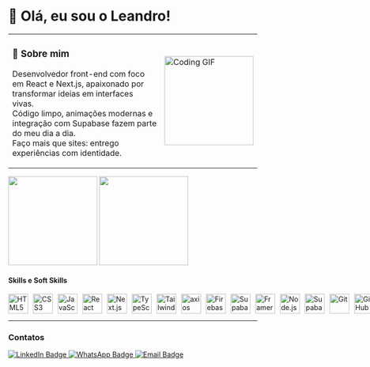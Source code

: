 <h1>👋 Olá, eu sou o Leandro!</h1>
<table>
  <tr>
    <td>
      <h3>🧠 Sobre mim</h3>
      <p>
        Desenvolvedor front-end com foco em React e Next.js, apaixonado por transformar ideias em interfaces vivas.<br>
        Código limpo, animações modernas e integração com Supabase fazem parte do meu dia a dia.<br>
        Faço mais que sites: entrego experiências com identidade.
      </p>
    </td>
    <td>
      <img src="https://giffiles.alphacoders.com/124/12442.gif" width="180" alt="Coding GIF" />
    </td>
  </tr>
</table>

<div>

  <img height="180em" src="https://github-readme-stats.vercel.app/api?username=leandrowork03&show_icons=true&theme=tokyonight&include_all_commits=true&count_private=true"/>

  <img height="180em" src="https://github-readme-stats.vercel.app/api/top-langs/?username=leandrowork03&layout=compact&langs_count=8&theme=tokyonight"/>

</div>




#### Skills e Soft Skills
<div style="display: flex; gap: 10px;">
  <img src="https://cdn.jsdelivr.net/gh/devicons/devicon/icons/html5/html5-original.svg" width="40" alt="HTML5" />
  <img src="https://cdn.jsdelivr.net/gh/devicons/devicon/icons/css3/css3-original.svg" width="40" alt="CSS3" />
  <img src="https://cdn.jsdelivr.net/gh/devicons/devicon/icons/javascript/javascript-original.svg" width="40" alt="JavaScript" />
  <img src="https://cdn.jsdelivr.net/gh/devicons/devicon/icons/react/react-original.svg" width="40" alt="React" />
  <img src="https://cdn.jsdelivr.net/gh/devicons/devicon/icons/nextjs/nextjs-original.svg" width="40" alt="Next.js" />
  <img src="https://cdn.jsdelivr.net/gh/devicons/devicon/icons/typescript/typescript-original.svg" width="40" alt="TypeScript" />
  <img src="https://cdn.jsdelivr.net/gh/devicons/devicon/icons/tailwindcss/tailwindcss-original.svg" width="40" alt="TailwindCSS"/>
  <img src="https://cdn.jsdelivr.net/gh/devicons/devicon/icons/axios/axios-plain.svg" width="40" alt="axios"/>
  <img src="https://cdn.jsdelivr.net/gh/devicons/devicon/icons/firebase/firebase-original.svg" width="40" alt="Firebase" />
  <img src="https://cdn.jsdelivr.net/gh/devicons/devicon/icons/supabase/supabase-original.svg" width="40" alt="Supabase"/>
  <img src="https://cdn.jsdelivr.net/gh/devicons/devicon/icons/framermotion/framermotion-original.svg" width="40" alt="Framer motion"/>
  <img src="https://cdn.jsdelivr.net/gh/devicons/devicon/icons/nodejs/nodejs-original.svg" width="40" alt="Node.js" />
  <img src="https://www.vectorlogo.zone/logos/supabase/supabase-icon.svg" width="40" alt="Supabase" />
  <img src="https://cdn.jsdelivr.net/gh/devicons/devicon/icons/git/git-original.svg" width="40" alt="Git" />
  <img src="https://cdn.jsdelivr.net/gh/devicons/devicon/icons/github/github-original.svg" width="40" alt="GitHub" />
  <img src="https://cdn.jsdelivr.net/gh/devicons/devicon/icons/vscode/vscode-original.svg" width="40" alt="VS Code" />
  <img src="https://cdn.jsdelivr.net/gh/devicons/devicon/icons/graphql/graphql-plain.svg" width="40" alt="GraphQL"/>
  <img src="https://cdn.jsdelivr.net/gh/devicons/devicon/icons/vercel/vercel-original.svg" width="40" alt="Vercel" />
  <img src="https://cdn.jsdelivr.net/gh/devicons/devicon/icons/netlify/netlify-original.svg" width="40" alt="Netlify"/>
</div>

---

### Contatos
<div>
  <p>
    <a href="https://www.linkedin.com/in/leandro-santos-front-end/" target="_blank">
      <img src="https://img.shields.io/badge/LinkedIn-0077B5?style=for-the-badge&logo=linkedin&logoColor=white" alt="LinkedIn Badge"/>
    </a>
    <a href="https://wa.me/5551982126888" target="_blank">
      <img src="https://img.shields.io/badge/WhatsApp-25D366?style=for-the-badge&logo=whatsapp&logoColor=white" alt="WhatsApp Badge"/>
    </a>
    <a href="mailto:leandrotrabalho03@gmail.com" target="_blank">
      <img src="https://img.shields.io/badge/E--mail-D14836?style=for-the-badge&logo=gmail&logoColor=white" alt="Email Badge"/>
    </a>
  </p>
</div>
